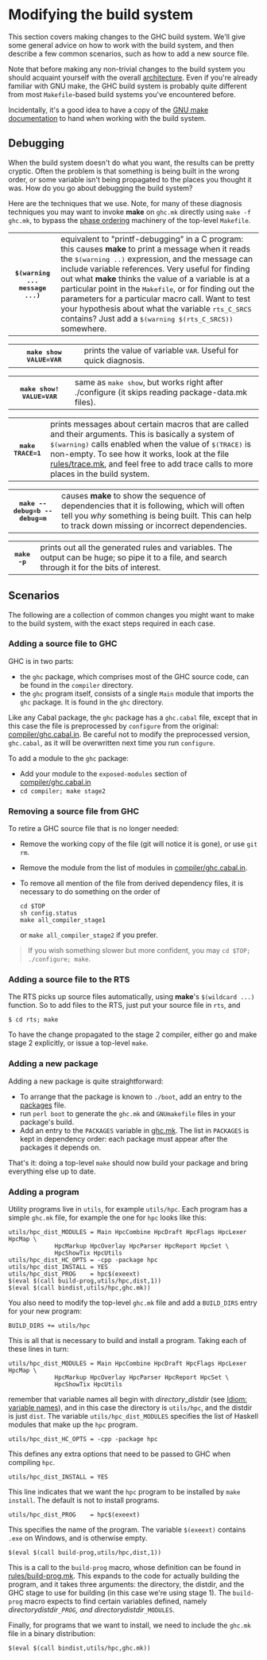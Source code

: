 # Modifying the build system


This section covers making changes to the GHC build system.  We'll give some general advice on how to work with the build system, and then describe a few common scenarios, such as how to add a new source file.


Note that before making any non-trivial changes to the build system you should acquaint yourself with the overall [architecture](building/architecture).  Even if you're already familiar with GNU make, the GHC build system is probably quite different from most `Makefile`-based build systems you've encountered before.  


Incidentally, it's a good idea to have a copy of the 
[GNU make documentation](http://www.gnu.org/software/make/manual/make.html) to hand when working with the build system.

## Debugging


When the build system doesn't do what you want, the results can be
pretty cryptic.  Often the problem is that something is being built in
the wrong order, or some variable isn't being propagated to the places
you thought it was.  How do you go about debugging the build system?


Here are the techniques that we use.  Note, for many of these diagnosis techniques you may want to invoke
**make** on `ghc.mk` directly using `make -f ghc.mk`, to bypass the
[phase ordering](building/architecture/idiom/phase-ordering) machinery of the top-level
`Makefile`.


<table><tr><th><tt>$(warning ... message ...)</tt></th>
<td>
equivalent to &quot;printf-debugging&quot; in a C program: this causes
<b>make</b> to print a message when it reads the <tt>$(warning ..)</tt>
expression, and the message can include variable references.  Very
useful for finding out what <b>make</b> thinks the value of a
variable is at a particular point in the <tt>Makefile</tt>, or for finding
out the parameters for a particular macro call.    Want to test your hypothesis about what the variable <tt>rts_C_SRCS</tt> contains?  Just add a <tt>$(warning $(rts_C_SRCS))</tt> somewhere.
</td></tr></table>


<table><tr><th><tt>make show VALUE=VAR</tt></th>
<td>
prints the value of variable <tt>VAR</tt>.  Useful for quick diagnosis.
</td></tr></table>


<table><tr><th><tt>make show! VALUE=VAR</tt></th>
<td>
same as <tt>make show</tt>, but works right after ./configure (it skips reading package-data.mk files).
</td></tr></table>


<table><tr><th><tt>make TRACE=1</tt></th>
<td>
prints messages about certain macros that are called and their arguments.  This is basically a system of <tt>$(warning)</tt> calls enabled when the value of <tt>$(TRACE)</tt> is non-empty.  To see how it works, look at the file <a href="/trac/ghc/browser/rules/trace.mk">rules/trace.mk</a><a href="/trac/ghc/export/HEAD/ghc/rules/trace.mk"></a>, and feel free to add trace calls to more places in the build system.
</td></tr></table>


<table><tr><th><tt>make --debug=b --debug=m</tt></th>
<td>
causes <b>make</b> to show the sequence of dependencies that it is
following, which will often tell you <i>why</i> something is being
built.  This can help to track down missing or incorrect
dependencies.
</td></tr></table>


<table><tr><th><tt>make -p</tt></th>
<td>
prints out all the generated rules and variables.  The output can be
huge; so pipe it to a file, and search through it for the bits of
interest.
</td></tr></table>

## Scenarios


The following are a collection of common changes you might want to make to the build system, with the exact steps required in each case.

### Adding a source file to GHC


GHC is in two parts: 

- the `ghc` package, which comprises most of the GHC source code, can be found in the `compiler` directory.  
- the `ghc` program itself, consists of a single `Main` module that imports the `ghc` package.  It is found in the `ghc` directory.


Like any Cabal package, the `ghc` package has a `ghc.cabal` file, except that in this case the file is preprocessed by `configure` from the original: [compiler/ghc.cabal.in](/trac/ghc/browser/compiler/ghc.cabal.in)[](/trac/ghc/export/HEAD/ghc/compiler/ghc.cabal.in).  Be careful not to modify the preprocessed version, `ghc.cabal`, as it will be overwritten next time you run `configure`.


To add a module to the `ghc` package:

- Add your module to the `exposed-modules` section of [compiler/ghc.cabal.in](/trac/ghc/browser/compiler/ghc.cabal.in)[](/trac/ghc/export/HEAD/ghc/compiler/ghc.cabal.in)
- `cd compiler; make stage2`

### Removing a source file from GHC


To retire a GHC source file that is no longer needed:

- Remove the working copy of the file (git will notice it is gone), or use `git rm`.
- Remove the module from the list of modules in [compiler/ghc.cabal.in](/trac/ghc/browser/compiler/ghc.cabal.in)[](/trac/ghc/export/HEAD/ghc/compiler/ghc.cabal.in).
- To remove all mention of the file from derived dependency files, it is necessary to do something on the
  order of

  ```wiki
  cd $TOP
  sh config.status
  make all_compiler_stage1
  ```

  or `make all_compiler_stage2` if you prefer.

>
>
> If you wish something slower but more confident, you may `cd $TOP; ./configure; make`.
>
>

### Adding a source file to the RTS


The RTS picks up source files automatically, using **make**'s `$(wildcard ...)` function.  So to add files to the RTS, just put your source file in `rts`, and

```wiki
$ cd rts; make
```


To have the change propagated to the stage 2 compiler, either go and make stage 2 explicitly, or issue a top-level `make`.

### Adding a new package


Adding a new package is quite straightforward:

- To arrange that the package is known to `./boot`, add an entry to the [packages](/trac/ghc/browser/packages)[](/trac/ghc/export/HEAD/ghc/packages) file.
- run `perl boot` to generate the `ghc.mk` and `GNUmakefile` files in your package's build.
- Add an entry to the `PACKAGES` variable in [ghc.mk](/trac/ghc/browser/ghc.mk)[](/trac/ghc/export/HEAD/ghc/ghc.mk).  The list in `PACKAGES` is kept in dependency order: each package must appear after the packages it depends on.


That's it: doing a top-level `make` should now build your package and bring everything else up to date.

### Adding a program


Utility programs live in `utils`, for example `utils/hpc`.  Each program has a simple `ghc.mk` file, for example the one for `hpc` looks like this:

```wiki
utils/hpc_dist_MODULES = Main HpcCombine HpcDraft HpcFlags HpcLexer HpcMap \
			 HpcMarkup HpcOverlay HpcParser HpcReport HpcSet \
			 HpcShowTix HpcUtils
utils/hpc_dist_HC_OPTS = -cpp -package hpc
utils/hpc_dist_INSTALL = YES
utils/hpc_dist_PROG    = hpc$(exeext)
$(eval $(call build-prog,utils/hpc,dist,1))
$(eval $(call bindist,utils/hpc,ghc.mk))
```


You also need to modify the top-level `ghc.mk` file and add a `BUILD_DIRS` entry for your new program:

```wiki
BUILD_DIRS += utils/hpc
```


This is all that is necessary to build and install a program.  Taking each of these lines in turn:

```wiki
utils/hpc_dist_MODULES = Main HpcCombine HpcDraft HpcFlags HpcLexer HpcMap \
			 HpcMarkup HpcOverlay HpcParser HpcReport HpcSet \
			 HpcShowTix HpcUtils
```


remember that variable names all begin with *directory*_*distdir* (see [Idiom: variable names](building/architecture/idiom/variable-names)), and in this case the directory is `utils/hpc`, and the distdir is just `dist`.  The variable `utils/hpc_dist_MODULES` specifies the list of Haskell modules that make up the `hpc` program.

```wiki
utils/hpc_dist_HC_OPTS = -cpp -package hpc
```


This defines any extra options that need to be passed to GHC when compiling `hpc`.

```wiki
utils/hpc_dist_INSTALL = YES
```


This line indicates that we want the `hpc` program to be installed by `make install`.  The default is not to install programs.

```wiki
utils/hpc_dist_PROG    = hpc$(exeext)
```


This specifies the name of the program.  The variable `$(exeext)` contains `.exe` on Windows, and is otherwise empty.

```wiki
$(eval $(call build-prog,utils/hpc,dist,1))
```


This is a call to the `build-prog` macro, whose definition can be found in [rules/build-prog.mk](/trac/ghc/browser/rules/build-prog.mk)[](/trac/ghc/export/HEAD/ghc/rules/build-prog.mk).  This expands to the code for actually building the program, and it takes three arguments: the directory, the distdir, and the GHC stage to use for building (in this case we're using stage 1).  The `build-prog` macro expects to find certain variables defined, namely *directory*_*distdir*`_PROG`, and *directory*_*distdir*`_MODULES`.


Finally, for programs that we want to install, we need to include the `ghc.mk` file in a binary distribution:

```wiki
$(eval $(call bindist,utils/hpc,ghc.mk))
```